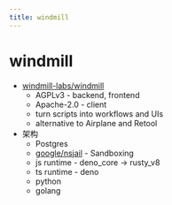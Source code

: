 ```yaml
---
title: windmill
---
```


# windmill

- [windmill-labs/windmill](https://github.com/windmill-labs/windmill)
  - AGPLv3 - backend, frontend
  - Apache-2.0 - client
  - turn scripts into workflows and UIs
  - alternative to Airplane and Retool
- 架构
  - Postgres
  - [google/nsjail](https://github.com/google/nsjail) - Sandboxing
  - js runtime - deno_core -> rusty_v8
  - ts runtime - deno
  - python
  - golang
